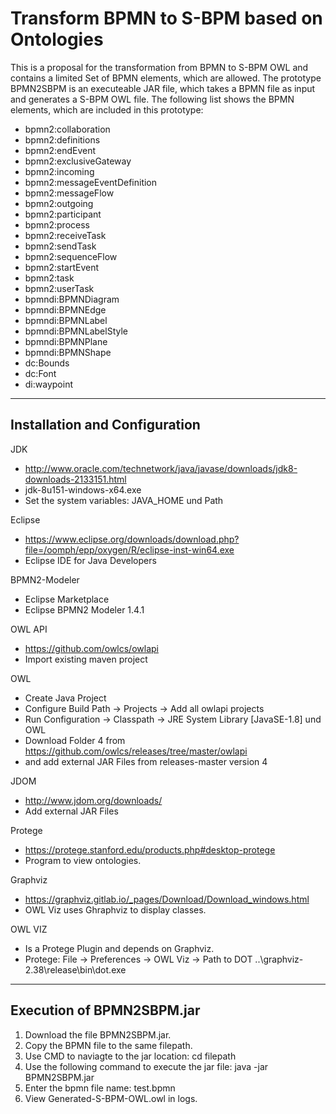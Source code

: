 # Transform BPMN to S-BPM based on Ontologies
This is a proposal for the transformation from BPMN to S-BPM OWL and contains a limited Set of BPMN elements, which are allowed. The prototype BPMN2SBPM is an executeable JAR file, which takes a BPMN file as input and generates a S-BPM OWL file. The following list shows the BPMN elements, which are included in this prototype:

- bpmn2:collaboration
- bpmn2:definitions
- bpmn2:endEvent
- bpmn2:exclusiveGateway
- bpmn2:incoming
- bpmn2:messageEventDefinition
- bpmn2:messageFlow
- bpmn2:outgoing
- bpmn2:participant
- bpmn2:process
- bpmn2:receiveTask
- bpmn2:sendTask
- bpmn2:sequenceFlow
- bpmn2:startEvent
- bpmn2:task
- bpmn2:userTask
- bpmndi:BPMNDiagram
- bpmndi:BPMNEdge
- bpmndi:BPMNLabel
- bpmndi:BPMNLabelStyle
- bpmndi:BPMNPlane
- bpmndi:BPMNShape
- dc:Bounds
- dc:Font
- di:waypoint

-----------------------------------------------------------------------------------------------------
Installation and Configuration 
-----------------------------------------------------------------------------------------------------

JDK
- http://www.oracle.com/technetwork/java/javase/downloads/jdk8-downloads-2133151.html
- jdk-8u151-windows-x64.exe
- Set the system variables: JAVA_HOME und Path 

Eclipse
- https://www.eclipse.org/downloads/download.php?file=/oomph/epp/oxygen/R/eclipse-inst-win64.exe
- Eclipse IDE for Java Developers

BPMN2-Modeler
- Eclipse Marketplace
- Eclipse BPMN2 Modeler 1.4.1

OWL API
- https://github.com/owlcs/owlapi
- Import existing maven project

OWL
- Create Java Project
- Configure Build Path -> Projects -> Add all owlapi projects
- Run Configuration -> Classpath -> JRE System Library [JavaSE-1.8] und OWL
- Download Folder 4 from https://github.com/owlcs/releases/tree/master/owlapi
- and add external JAR Files from releases-master version 4

JDOM
- http://www.jdom.org/downloads/
- Add external JAR Files

Protege
- https://protege.stanford.edu/products.php#desktop-protege
- Program to view ontologies.

Graphviz
- https://graphviz.gitlab.io/_pages/Download/Download_windows.html
- OWL Viz uses Ghraphviz to display classes.

OWL VIZ
- Is a Protege Plugin and depends on Graphviz.
- Protege: File -> Preferences -> OWL Viz -> Path to DOT ..\graphviz-2.38\release\bin\dot.exe

-----------------------------------------------------------------------------------------------------
Execution of BPMN2SBPM.jar
-----------------------------------------------------------------------------------------------------

1. Download the file BPMN2SBPM.jar.
2. Copy the BPMN file to the same filepath.
3. Use CMD to naviagte to the jar location: cd filepath
4. Use the following command to execute the jar file: java -jar BPMN2SBPM.jar
5. Enter the bpmn file name: test.bpmn
6. View Generated-S-BPM-OWL.owl in logs.

